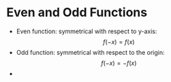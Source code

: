 # Even and Odd Functions
- Even function: symmetrical with respect to y-axis: $$f(-x) = f(x)$$
- Odd function: symmetrical with respect to the origin: $$f(-x) = -f(x)$$
- 